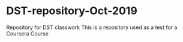 # DST-repository-Oct-2019
Repository for DST classwork
This is a repository used as a test for a Coursera Course
